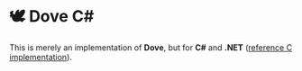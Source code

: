 # 🕊 Dove C#
This is merely an implementation of **Dove**, but for **C#** and **.NET** ([reference C implementation](https://github.com/dimitrije-k/dove-cipher)).
